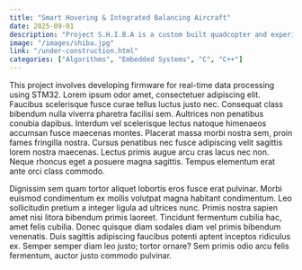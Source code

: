 ```yaml
---
title: "Smart Hovering & Integrated Balancing Aircraft"
date: 2025-09-01
description: "Project S.H.I.B.A is a custom built quadcopter and experimental testbed. It serves as a platform for exploring flight dynamics, control algorithms, computer vision, and real-time embedded software."
image: "/images/shiba.jpg"
link: "/under-construction.html"
categories: ["Algorithms", "Embedded Systems", "C", "C++"]
---
```


This project involves developing firmware for real-time data processing using STM32.
Lorem ipsum odor amet, consectetuer adipiscing elit. Faucibus scelerisque fusce curae tellus luctus justo nec. Consequat class bibendum nulla viverra pharetra facilisi sem. Aultrices non penatibus conubia dapibus. Interdum vel scelerisque lectus natoque himenaeos accumsan fusce maecenas montes. Placerat massa morbi nostra sem, proin fames fringilla nostra. Cursus penatibus nec fusce adipiscing velit sagittis lorem nostra maecenas. Lectus primis augue arcu cras lacus nec non. Neque rhoncus eget a posuere magna sagittis. Tempus elementum erat ante orci class commodo.

Dignissim sem quam tortor aliquet lobortis eros fusce erat pulvinar. Morbi euismod condimentum ex mollis volutpat magna habitant condimentum. Leo sollicitudin pretium a integer ligula ad ultrices nunc. Primis nostra sapien amet nisi litora bibendum primis laoreet. Tincidunt fermentum cubilia hac, amet felis cubilia. Donec quisque diam sodales diam vel primis bibendum venenatis. Duis sagittis adipiscing faucibus potenti aptent inceptos ridiculus ex. Semper semper diam leo justo; tortor ornare? Sem primis odio arcu felis fermentum, auctor justo commodo pulvinar.
